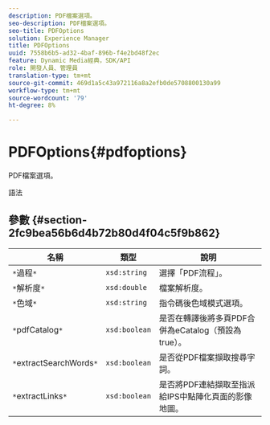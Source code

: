 ```yaml
---
description: PDF檔案選項。
seo-description: PDF檔案選項。
seo-title: PDFOptions
solution: Experience Manager
title: PDFOptions
uuid: 7558b6b5-ad32-4baf-896b-f4e2bd48f2ec
feature: Dynamic Media經典，SDK/API
role: 開發人員、管理員
translation-type: tm+mt
source-git-commit: 469d1a5c43a972116a8a2efb0de5708800130a99
workflow-type: tm+mt
source-wordcount: '79'
ht-degree: 8%

---
```



# PDFOptions{#pdfoptions}

PDF檔案選項。

語法

## 參數 {#section-2fc9bea56b6d4b72b80d4f04c5f9b862}

| 名稱 | 類型 | 說明 |
|---|---|---|
| `*`過程`*` | `xsd:string` | 選擇「PDF流程」。 |
| `*`解析度`*` | `xsd:double` | 檔案解析度。 |
| `*`色域`*` | `xsd:string` | 指令碼後色域模式選項。 |
| `*`pdfCatalog`*` | `xsd:boolean` | 是否在轉譯後將多頁PDF合併為eCatalog（預設為true）。 |
| `*`extractSearchWords`*` | `xsd:boolean` | 是否從PDF檔案擷取搜尋字詞。 |
| `*`extractLinks`*` | `xsd:boolean` | 是否將PDF連結擷取至指派給IPS中點陣化頁面的影像地圖。 |

